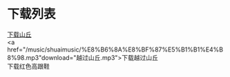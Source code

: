 # 下载列表
 <a href="/music/shuaimusic/%E5%B1%B1%E4%B8%98%E2%80%94%E6%9D%8E%E5%AE%97%E7%9B%9B.mp3" download="shanqiu-lee.mp3">下载山丘<a> 
  <br/>
   <a href="/music/shuaimusic/%E8%B6%8A%E8%BF%87%E5%B1%B1%E4%B8%98.mp3"download="越过山丘.mp3">下载越过山丘<a> 
   <br/> 
     <a herf="/music/shuaimusic/%E8%94%A1%E5%81%A5%E9%9B%85%20-%20%E7%BA%A2%E8%89%B2%E9%AB%98%E8%B7%9F%E9%9E%8B%EF%BC%88%E9%AD%94%E6%96%B9%E5%9F%8E%E5%A0%A1mfcb.net%E6%90%9C%E9%9B%86%E6%95%B4%E7%90%86%EF%BC%89.flac" download="红色高跟鞋.flac">下载红色高跟鞋<a>
